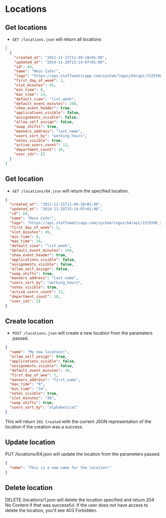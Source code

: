 Locations
=======================

Get locations
----------

* `GET /locations.json` will return all locations

```json
[
  {
    "created_at": "2011-11-21T11:49:28+01:00",
    "updated_at": "2014-11-28T15:14:07+01:00",
    "id": 64,
    "name": "Mein Cafe!",
    "logo": "https://api.staffomaticapp.com/system/logos/64/api/1525596_227297620727879_2100097242_n.png?1413354842",
    "first_day_of_week": 1,
    "slot_minutes": 45,
    "min_time": 0,
    "max_time": 24,
    "default_view": "list_week",
    "default_event_minutes": 240,
    "show_event_header": true,
    "applications_visible": false,
    "assignments_visible": false,
    "allow_self_assign": false,
    "swap_shifts": true,
    "manners_address": "last_name",
    "users_sort_by": "working_hours",
    "notes_visible": true,
    "active_users_count": 12,
    "department_count": 10,
    "user_ids": []
  }
]
```

Get location
----------

* `GET /locations/64.json` will return the specified location.

```json
{
  "created_at": "2011-11-21T11:49:28+01:00",
  "updated_at": "2014-11-28T15:14:07+01:00",
  "id": 64,
  "name": "Mein Cafe!",
  "logo": "https://api.staffomaticapp.com/system/logos/64/api/1525596_227297620727879_2100097242_n.png?1413354842",
  "first_day_of_week": 1,
  "slot_minutes": 45,
  "min_time": 0,
  "max_time": 24,
  "default_view": "list_week",
  "default_event_minutes": 240,
  "show_event_header": true,
  "applications_visible": false,
  "assignments_visible": false,
  "allow_self_assign": false,
  "swap_shifts": true,
  "manners_address": "last_name",
  "users_sort_by": "working_hours",
  "notes_visible": true,
  "active_users_count": 12,
  "department_count": 10,
  "user_ids": []
}
```

Create location
--------------

* `POST /locations.json` will create a new location from the parameters passed.

```json
{
  "name": "My new location!",
  "allow_self_assign": true,
  "applications_visible": false,
  "assignments_visible": false,
  "default_event_minutes": 30,
  "first_day_of_wee": 1,
  "manners_address": "first_name",
  "max_time": "0",
  "min_time": "24",
  "notes_visible": true,
  "slot_minutes": "30",
  "swap_shifts": true,
  "users_sort_by": "alphabetical"
}
```

This will return `201 Created` with the current JSON representation of the location if the creation was a success.


Update location
--------------

PUT /locations/64.json will update the location from the parameters passed.

```json
{
  "name": "This is a new name for the location!"
}
```

Delete location
--------------

DELETE /locations/1.json will delete the location specified and return 204 No Content if that was successful. If the user does not have access to delete the location, you'll see 403 Forbidden.

